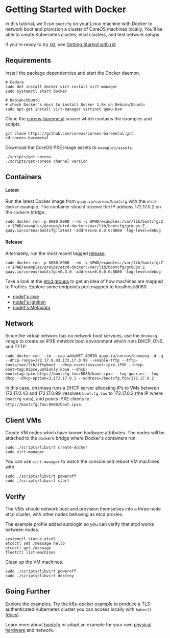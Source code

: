 
# Getting Started with Docker

In this tutorial, we'll run `bootcfg` on your Linux machine with Docker to network boot and provision a cluster of CoreOS machines locally. You'll be able to create Kubernetes clustes, etcd clusters, and test network setups.

If you're ready to try [rkt](https://coreos.com/rkt/docs/latest/), see [Getting Started with rkt](getting-started-rkt.md).

## Requirements

Install the package dependencies and start the Docker daemon.

    # Fedora
    sudo dnf install docker virt-install virt-manager
    sudo systemctl start docker

    # Debian/Ubuntu
    # check Docker's docs to install Docker 1.8+ on Debian/Ubuntu
    sudo apt-get install virt-manager virtinst qemu-kvm

Clone the [coreos-baremetal](https://github.com/coreos/coreos-baremetal) source which contains the examples and scripts.

    git clone https://github.com/coreos/coreos-baremetal.git
    cd coreos-baremetal

Download the CoreOS PXE image assets to `examples/assets`.

    ./scripts/get-coreos
    ./scripts/get-coreos channel version

## Containers

#### Latest

Run the latest Docker image from `quay.io/coreos/bootcfg` with the `etcd-docker` example. The container should receive the IP address 172.17.0.2 on the `docker0` bridge.

    sudo docker run -p 8080:8080 --rm -v $PWD/examples:/var/lib/bootcfg:Z -v $PWD/examples/groups/etcd-docker:/var/lib/bootcfg/groups:Z quay.io/coreos/bootcfg:latest -address=0.0.0.0:8080 -log-level=debug

#### Release

Alternately, run the most recent tagged [release](https://github.com/coreos/coreos-baremetal/releases).

    sudo docker run -p 8080:8080 --rm -v $PWD/examples:/var/lib/bootcfg:Z -v $PWD/examples/groups/etcd-docker:/var/lib/bootcfg/groups:Z quay.io/coreos/bootcfg:v0.3.0 -address=0.0.0.0:8080 -log-level=debug

Take a look at the [etcd groups](../examples/groups/etcd-docker) to get an idea of how machines are mapped to Profiles. Explore some endpoints port mapped to localhost:8080.

* [node1's ipxe](http://127.0.0.1:8080/ipxe?uuid=16e7d8a7-bfa9-428b-9117-363341bb330b)
* [node1's Ignition](http://127.0.0.1:8080/ignition?uuid=16e7d8a7-bfa9-428b-9117-363341bb330b)
* [node1's Metadata](http://127.0.0.1:8080/metadata?uuid=16e7d8a7-bfa9-428b-9117-363341bb330b)

## Network

Since the virtual network has no network boot services, use the `dnsmasq` image to create an iPXE network boot environment which runs DHCP, DNS, and TFTP.

    sudo docker run --rm --cap-add=NET_ADMIN quay.io/coreos/dnsmasq -d -q --dhcp-range=172.17.0.43,172.17.0.99 --enable-tftp --tftp-root=/var/lib/tftpboot --dhcp-userclass=set:ipxe,iPXE --dhcp-boot=tag:#ipxe,undionly.kpxe --dhcp-boot=tag:ipxe,http://bootcfg.foo:8080/boot.ipxe --log-queries --log-dhcp --dhcp-option=3,172.17.0.1 --address=/bootcfg.foo/172.17.0.2

In this case, dnsmasq runs a DHCP server allocating IPs to VMs between 172.17.0.43 and 172.17.0.99, resolves `bootcfg.foo` to 172.17.0.2 (the IP where `bootcfg` runs), and points iPXE clients to `http://bootcfg.foo:8080/boot.ipxe`.

## Client VMs

Create VM nodes which have known hardware attributes. The nodes will be attached to the `docker0` bridge where Docker's containers run.

    sudo ./scripts/libvirt create-docker
    sudo virt-manager

You can use `virt-manager` to watch the console and reboot VM machines with

    sudo ./scripts/libvirt poweroff
    sudo ./scripts/libvirt start

## Verify

The VMs should network boot and provision themselves into a three node etcd cluster, with other nodes behaving as etcd proxies.

The example profile added autologin so you can verify that etcd works between nodes.

    systemctl status etcd2
    etcdctl set /message hello
    etcdctl get /message
    fleetctl list-machines

Clean up the VM machines.

    sudo ./scripts/libvirt poweroff
    sudo ./scripts/libvirt destroy

## Going Further

Explore the [examples](../examples). Try the [k8s-docker example](../examples/groups/k8s-docker) to produce a TLS-authenticated Kubernetes cluster you can access locally with `kubectl` ([docs](../examples/README.md#kubernetes)).

Learn more about [bootcfg](bootcfg.md) or adapt an example for your own [physical hardware](physical-hardware.md) and network.
